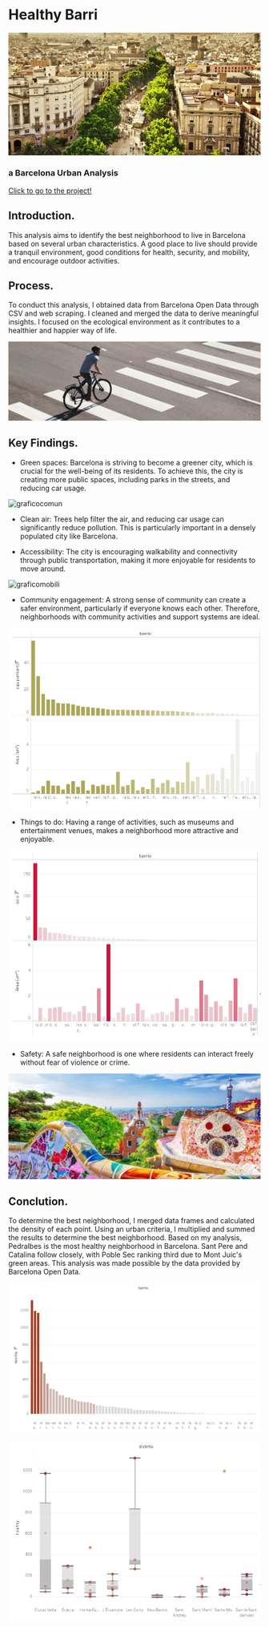 # Healthy Barri


![portada](https://github.com/imalanz/Barcelona_UrbanAnalysis/blob/main/images/rambla.jpg?raw=true)

### a Barcelona Urban Analysis

[Click to go to the project!](https://imalanz-streamlit-prueba-healthy-barri-93obw1.streamlit.app/)

## Introduction.

This analysis aims to identify the best neighborhood to live in Barcelona based on several urban characteristics. A good place to live should provide a tranquil environment, good conditions for health, security, and mobility, and encourage outdoor activities.

## Process.

To conduct this analysis, I obtained data from Barcelona Open Data through CSV and web scraping. I cleaned and merged the data to derive meaningful insights. I focused on the ecological environment as it contributes to a healthier and happier way of life.

![portada](https://github.com/imalanz/Barcelona_UrbanAnalysis/blob/main/images/Giant_cityhybrid.jpg)

## Key Findings.

- Green spaces: Barcelona is striving to become a greener city, which is crucial for the well-being of its residents. To achieve this, the city is creating more public spaces, including parks in the streets, and reducing car usage.

![graficocomun](https://github.com/imalanz/HealthyBarri_Barcelona/blob/main/images/sound.png?raw=true)

- Clean air: Trees help filter the air, and reducing car usage can significantly reduce pollution. This is particularly important in a densely populated city like Barcelona.

- Accessibility: The city is encouraging walkability and connectivity through public transportation, making it more enjoyable for residents to move around.

![graficomobili](https://github.com/imalanz/HealthyBarri_Barcelona/blob/main/images/graph_mobili.png)


- Community engagement: A strong sense of community can create a safer environment, particularly if everyone knows each other. Therefore, neighborhoods with community activities and support systems are ideal.

![graficocomun](https://github.com/imalanz/Barcelona_UrbanAnalysis/blob/main/images/graph_comunity.png)

- Things to do: Having a range of activities, such as museums and entertainment venues, makes a neighborhood more attractive and enjoyable.

![ocio](https://github.com/imalanz/Barcelona_UrbanAnalysis/blob/main/images/graphtocio.png)

- Safety: A safe neighborhood is one where residents can interact freely without fear of violence or crime.

![portada](https://github.com/imalanz/Barcelona_UrbanAnalysis/blob/main/images/barcellona-guida-verde.jpg)
## Conclution.

To determine the best neighborhood, I merged data frames and calculated the density of each point. Using an urban criteria, I multiplied and summed the results to determine the best neighborhood. Based on my analysis, Pedralbes is the most healthy neighborhood in Barcelona. Sant Pere and Catalina follow closely, with Poble Sec ranking third due to Mont Juic's green areas. This analysis was made possible by the data provided by Barcelona Open Data.

![grafico](https://github.com/imalanz/Barcelona_UrbanAnalysis/blob/main/images/graphtotal.png)

![plotbox](https://github.com/imalanz/Barcelona_UrbanAnalysis/blob/main/images/plotbox_total.png)







